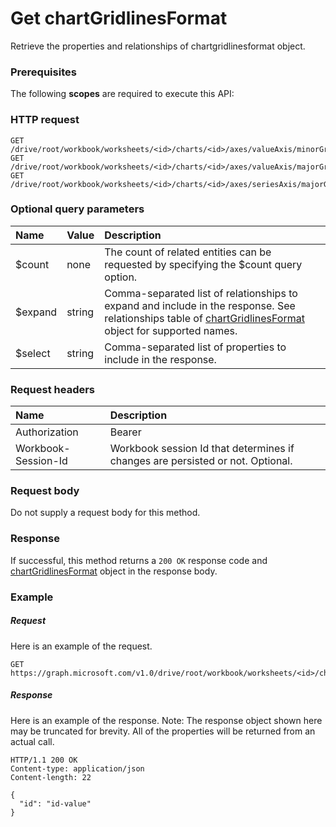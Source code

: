 # Get chartGridlinesFormat

Retrieve the properties and relationships of chartgridlinesformat object.
### Prerequisites
The following **scopes** are required to execute this API: 
### HTTP request
<!-- { "blockType": "ignored" } -->
```http
GET /drive/root/workbook/worksheets/<id>/charts/<id>/axes/valueAxis/minorGridlines/format
GET /drive/root/workbook/worksheets/<id>/charts/<id>/axes/valueAxis/majorGridlines/format
GET /drive/root/workbook/worksheets/<id>/charts/<id>/axes/seriesAxis/majorGridlines/format
```
### Optional query parameters
|Name|Value|Description|
|:---------------|:--------|:-------|
|$count|none|The count of related entities can be requested by specifying the $count query option.|
|$expand|string|Comma-separated list of relationships to expand and include in the response. See relationships table of [chartGridlinesFormat](../resources/chartgridlinesformat.md) object for supported names. |
|$select|string|Comma-separated list of properties to include in the response.|

### Request headers
| Name      |Description|
|:----------|:----------|
| Authorization  | Bearer <code>|
| Workbook-Session-Id  | Workbook session Id that determines if changes are persisted or not. Optional.|

### Request body
Do not supply a request body for this method.
### Response
If successful, this method returns a `200 OK` response code and [chartGridlinesFormat](../resources/chartgridlinesformat.md) object in the response body.
### Example
##### Request
Here is an example of the request.
<!-- {
  "blockType": "request",
  "name": "get_chartgridlinesformat"
}-->
```http
GET https://graph.microsoft.com/v1.0/drive/root/workbook/worksheets/<id>/charts/<id>/axes/valueAxis/minorGridlines/format
```
##### Response
Here is an example of the response. Note: The response object shown here may be truncated for brevity. All of the properties will be returned from an actual call.
<!-- {
  "blockType": "response",
  "truncated": true,
  "@odata.type": "microsoft.graph.chartGridlinesFormat"
} -->
```http
HTTP/1.1 200 OK
Content-type: application/json
Content-length: 22

{
  "id": "id-value"
}
```

<!-- uuid: 8fcb5dbc-d5aa-4681-8e31-b001d5168d79
2015-10-25 14:57:30 UTC -->
<!-- {
  "type": "#page.annotation",
  "description": "Get chartGridlinesFormat",
  "keywords": "",
  "section": "documentation",
  "tocPath": ""
}-->